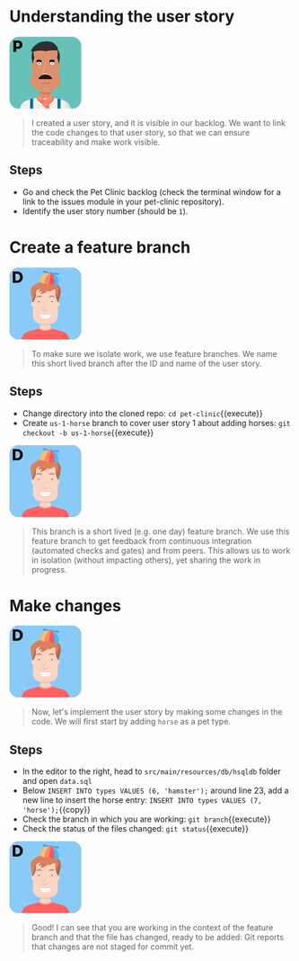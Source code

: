 # Understanding the user story

![Paulo](../../assets/yellow-belt-devops-dojo/version-control/paulo.png)

> I created a user story, and it is visible in our backlog. We want to link the
> code changes to that user story, so that we can ensure traceability and make
> work visible.

## Steps

* Go and check the Pet Clinic backlog (check the terminal window for a link to
  the issues module in your pet-clinic repository).
* Identify the user story number (should be `1`).

# Create a feature branch

![Dan](../../assets/yellow-belt-devops-dojo/version-control/dan.png)

> To make sure we isolate work, we use feature branches. We name this short lived
> branch after the ID and name of the user story.

## Steps

* Change directory into the cloned repo: `cd pet-clinic`{{execute}}
* Create `us-1-horse` branch to cover user story 1 about adding horses: `git checkout -b us-1-horse`{{execute}}

![Dan](../../assets/yellow-belt-devops-dojo/version-control/dan.png)

> This branch is a short lived (e.g. one day) feature branch. We use this feature branch to
> get feedback from continuous integration (automated checks and gates) and from peers.
> This allows us to work in isolation (without impacting others), yet sharing the work in progress.

# Make changes

![Dan](../../assets/yellow-belt-devops-dojo/version-control/dan.png)

> Now, let's implement the user story by making some changes in the code. We will first start by adding `horse` as a pet type.

## Steps

* In the editor to the right, head to `src/main/resources/db/hsqldb` folder and  open `data.sql`
* Below `INSERT INTO types VALUES (6, 'hamster');` around line 23, add a new line to insert the horse entry: `INSERT INTO types VALUES (7, 'horse');`{{copy}}
* Check the branch in which you are working: `git branch`{{execute}}
* Check the status of the files changed: `git status`{{execute}}

![Dan](../../assets/yellow-belt-devops-dojo/version-control/dan.png)

> Good! I can see that you are working in the context of the feature branch and that
> the file has changed, ready to be added: Git reports that changes are not staged for commit yet.
